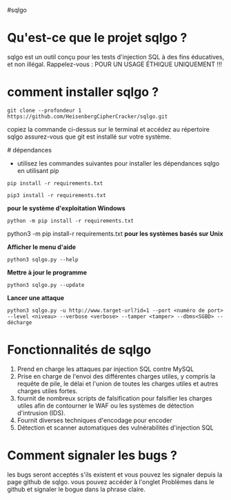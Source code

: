 #sqlgo

# Qu'est-ce que le projet sqlgo ?
sqlgo est un outil conçu pour les tests d'injection SQL à des fins éducatives, et non illégal. Rappelez-vous : POUR UN USAGE ÉTHIQUE UNIQUEMENT !!!

# comment installer sqlgo ?
```
git clone --profondeur 1 https://github.com/HeisenbergCipherCracker/sqlgo.git
```
copiez la commande ci-dessus sur le terminal et accédez au répertoire sqlgo
assurez-vous que git est installé sur votre système.

# dépendances
- utilisez les commandes suivantes pour installer les dépendances sqlgo en utilisant pip
```
pip install -r requirements.txt
```
```
pip3 install -r requirements.txt
```
**pour le système d'exploitation Windows**
```
python -m pip install -r requirements.txt
```
python3 -m pip install-r requirements.txt
**pour les systèmes basés sur Unix**



**Afficher le menu d'aide**
```
python3 sqlgo.py --help
```

**Mettre à jour le programme**

```
python3 sqlgo.py --update
```

**Lancer une attaque**
```
python3 sqlgo.py -u http://www.target-url?id=1 --port <numéro de port> --level <niveau> --verbose <verbose> --tamper <tamper> --dbms<SGBD> --décharge
```
# Fonctionnalités de sqlgo
1) Prend en charge les attaques par injection SQL contre MySQL
2) Prise en charge de l'envoi des différentes charges utiles, y compris la requête de pile, le délai et l'union de toutes les charges utiles et autres charges utiles fortes.
3) fournit de nombreux scripts de falsification pour falsifier les charges utiles afin de contourner le WAF ou les systèmes de détection d'intrusion (IDS).
4) Fournit diverses techniques d'encodage pour encoder
5) Détection et scanner automatiques des vulnérabilités d'injection SQL


# Comment signaler les bugs ?
les bugs seront acceptés s'ils existent et vous pouvez les signaler depuis la page github de sqlgo. vous pouvez accéder à l'onglet Problèmes dans le github et signaler le bogue dans la phrase claire.